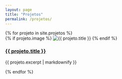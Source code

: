 ```yaml
---
layout: page
title: "Projetos"
permalink: /projetos/
---
```


<div class="equipe-grid">
  {% for projeto in site.projetos %}
    <div class="card card-projeto">
      {% if projeto.image %}
        <img class="img-projeto" src="{{ projeto.image | relative_url }}" alt="{{ projeto.title }}">
      {% endif %}
      <h3><a href="{{ projeto.url | relative_url }}">{{ projeto.title }}</a></h3>
      <p>{{ projeto.excerpt | markdownify }}</p>
    </div>
  {% endfor %}
</div>


